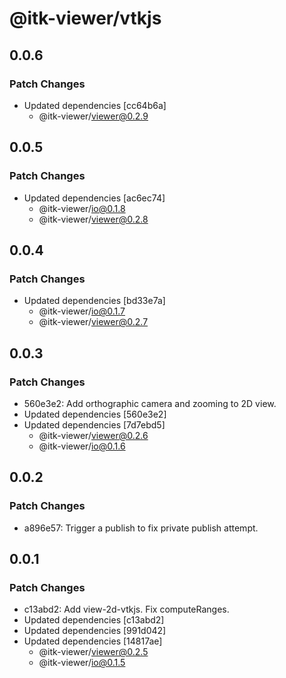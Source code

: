# @itk-viewer/vtkjs

## 0.0.6

### Patch Changes

- Updated dependencies [cc64b6a]
  - @itk-viewer/viewer@0.2.9

## 0.0.5

### Patch Changes

- Updated dependencies [ac6ec74]
  - @itk-viewer/io@0.1.8
  - @itk-viewer/viewer@0.2.8

## 0.0.4

### Patch Changes

- Updated dependencies [bd33e7a]
  - @itk-viewer/io@0.1.7
  - @itk-viewer/viewer@0.2.7

## 0.0.3

### Patch Changes

- 560e3e2: Add orthographic camera and zooming to 2D view.
- Updated dependencies [560e3e2]
- Updated dependencies [7d7ebd5]
  - @itk-viewer/viewer@0.2.6
  - @itk-viewer/io@0.1.6

## 0.0.2

### Patch Changes

- a896e57: Trigger a publish to fix private publish attempt.

## 0.0.1

### Patch Changes

- c13abd2: Add view-2d-vtkjs. Fix computeRanges.
- Updated dependencies [c13abd2]
- Updated dependencies [991d042]
- Updated dependencies [14817ae]
  - @itk-viewer/viewer@0.2.5
  - @itk-viewer/io@0.1.5
